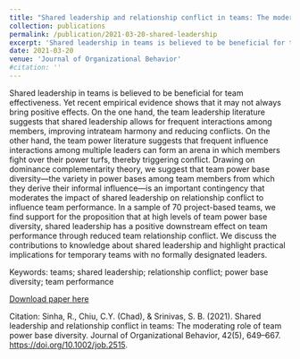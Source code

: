 ```yaml
---
title: "Shared leadership and relationship conflict in teams: The moderating role of team power base diversity"
collection: publications
permalink: /publication/2021-03-20-shared-leadership
excerpt: 'Shared leadership in teams is believed to be beneficial for team effectiveness. Yet recent empirical evidence shows that it may not always bring positive effects. On the one hand, the team leadership literature suggests that shared leadership allows for frequent interactions among members, improving intrateam harmony and reducing conflicts. On the other hand, the team power literature suggests that frequent influence interactions among multiple leaders can form an arena in which members fight over their power turfs, thereby triggering conflict. Drawing on dominance complementarity theory, we suggest that team power base diversity—the variety in power bases among team members from which they derive their informal influence—is an important contingency that moderates the impact of shared leadership on relationship conflict to influence team performance. In a sample of 70 project-based teams, we find support for the proposition that at high levels of team power base diversity, shared leadership has a positive downstream effect on team performance through reduced team relationship conflict. We discuss the contributions to knowledge about shared leadership and highlight practical implications for temporary teams with no formally designated leaders.' 
date: 2021-03-20
venue: 'Journal of Organizational Behavior' 
#citation: ''
---
```

Shared leadership in teams is believed to be beneficial for team effectiveness. Yet recent empirical evidence shows that it may not always bring positive effects. On the one hand, the team leadership literature suggests that shared leadership allows for frequent interactions among members, improving intrateam harmony and reducing conflicts. On the other hand, the team power literature suggests that frequent influence interactions among multiple leaders can form an arena in which members fight over their power turfs, thereby triggering conflict. Drawing on dominance complementarity theory, we suggest that team power base diversity—the variety in power bases among team members from which they derive their informal influence—is an important contingency that moderates the impact of shared leadership on relationship conflict to influence team performance. In a sample of 70 project-based teams, we find support for the proposition that at high levels of team power base diversity, shared leadership has a positive downstream effect on team performance through reduced team relationship conflict. We discuss the contributions to knowledge about shared leadership and highlight practical implications for temporary teams with no formally designated leaders.

Keywords: 
teams; shared leadership; relationship conflict; power base diversity; team performance

[Download paper here](https://onlinelibrary.wiley.com/doi/abs/10.1002/job.2515)

Citation:
Sinha, R., Chiu, C.Y. (Chad), & Srinivas, S. B. (2021). Shared leadership and relationship conflict in teams: The moderating role of team power base diversity. Journal of Organizational Behavior, 42(5), 649–667. https://doi.org/10.1002/job.2515.